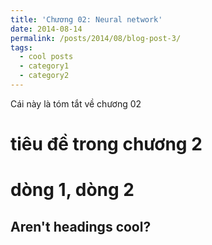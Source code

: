 ```yaml
---
title: 'Chương 02: Neural network'
date: 2014-08-14
permalink: /posts/2014/08/blog-post-3/
tags:
  - cool posts
  - category1
  - category2
---
```


Cái này là tóm tắt về chương 02

tiêu đề trong chương 2
======

dòng 1, dòng 2
======

Aren't headings cool?
------